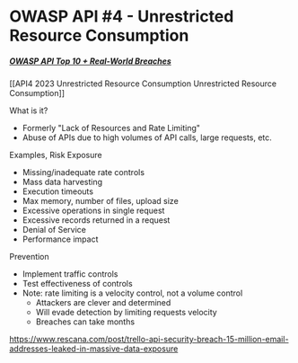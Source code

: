 # OWASP API #4 - Unrestricted Resource Consumption
##### [OWASP API Top 10 + Real-World Breaches](https://university.apisec.ai/products/api-security-fundamentals-2025/categories/2157142220)
[[API4 2023 Unrestricted Resource Consumption Unrestricted Resource Consumption]]

What is it?
* Formerly "Lack of Resources and Rate Limiting"
* Abuse of APIs due to high volumes of API calls, large requests, etc.

Examples, Risk Exposure
* Missing/inadequate rate controls
* Mass data harvesting
* Execution timeouts
* Max memory, number of files, upload size
* Excessive operations in single request
* Excessive records returned in a request
* Denial of Service
* Performance impact

Prevention
* Implement traffic controls
* Test effectiveness of controls
* Note: rate limiting is a velocity control, not a volume control
	* Attackers are clever and determined
	* Will evade detection by limiting requests velocity
	* Breaches can take months

https://www.rescana.com/post/trello-api-security-breach-15-million-email-addresses-leaked-in-massive-data-exposure